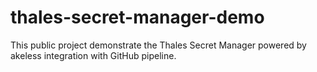 # thales-secret-manager-demo
This public project demonstrate the Thales Secret Manager powered by akeless integration with GitHub pipeline.
